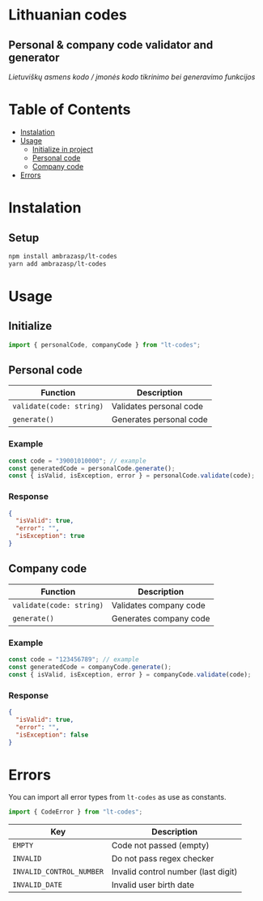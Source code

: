 # Lithuanian codes

## Personal & company code validator and generator

_Lietuviškų asmens kodo / įmonės kodo tikrinimo bei generavimo funkcijos_

# Table of Contents

- [Instalation](#instalation)
- [Usage](#usage)
  - [Initialize in project](#initialize)
  - [Personal code](#personal-code)
  - [Company code](#company-code)
- [Errors](#errors)

# Instalation

## Setup

```bash
npm install ambrazasp/lt-codes
yarn add ambrazasp/lt-codes
```

# Usage

## Initialize

```js
import { personalCode, companyCode } from "lt-codes";
```

## Personal code

| Function                 | Description             |
| ------------------------ | ----------------------- |
| `validate(code: string)` | Validates personal code |
| `generate()`             | Generates personal code |

### Example

```js
const code = "39001010000"; // example
const generatedCode = personalCode.generate();
const { isValid, isException, error } = personalCode.validate(code);
```

### Response

```json
{
  "isValid": true,
  "error": "",
  "isException": true
}
```

## Company code

| Function                 | Description            |
| ------------------------ | ---------------------- |
| `validate(code: string)` | Validates company code |
| `generate()`             | Generates company code |

### Example

```js
const code = "123456789"; // example
const generatedCode = companyCode.generate();
const { isValid, isException, error } = companyCode.validate(code);
```

### Response

```json
{
  "isValid": true,
  "error": "",
  "isException": false
}
```

# Errors

You can import all error types from `lt-codes` as use as constants.

```js
import { CodeError } from "lt-codes";
```

| Key                      | Description                         |
| ------------------------ | ----------------------------------- |
| `EMPTY`                  | Code not passed (empty)             |
| `INVALID`                | Do not pass regex checker           |
| `INVALID_CONTROL_NUMBER` | Invalid control number (last digit) |
| `INVALID_DATE`           | Invalid user birth date             |
